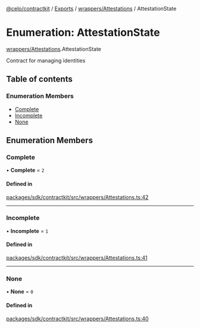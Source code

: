 [@celo/contractkit](../README.md) / [Exports](../modules.md) / [wrappers/Attestations](../modules/wrappers_Attestations.md) / AttestationState

# Enumeration: AttestationState

[wrappers/Attestations](../modules/wrappers_Attestations.md).AttestationState

Contract for managing identities

## Table of contents

### Enumeration Members

- [Complete](wrappers_Attestations.AttestationState.md#complete)
- [Incomplete](wrappers_Attestations.AttestationState.md#incomplete)
- [None](wrappers_Attestations.AttestationState.md#none)

## Enumeration Members

### Complete

• **Complete** = ``2``

#### Defined in

[packages/sdk/contractkit/src/wrappers/Attestations.ts:42](https://github.com/celo-org/developer-tooling/blob/master/packages/sdk/contractkit/src/wrappers/Attestations.ts#L42)

___

### Incomplete

• **Incomplete** = ``1``

#### Defined in

[packages/sdk/contractkit/src/wrappers/Attestations.ts:41](https://github.com/celo-org/developer-tooling/blob/master/packages/sdk/contractkit/src/wrappers/Attestations.ts#L41)

___

### None

• **None** = ``0``

#### Defined in

[packages/sdk/contractkit/src/wrappers/Attestations.ts:40](https://github.com/celo-org/developer-tooling/blob/master/packages/sdk/contractkit/src/wrappers/Attestations.ts#L40)
